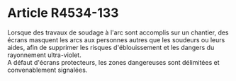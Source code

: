 # Article R4534-133

  
Lorsque des travaux de soudage à l'arc sont accomplis sur un chantier, des écrans masquent les arcs aux personnes autres que les soudeurs ou leurs aides, afin de supprimer les risques d'éblouissement et les dangers du rayonnement ultra-violet.   
A défaut d'écrans protecteurs, les zones dangereuses sont délimitées et convenablement signalées.